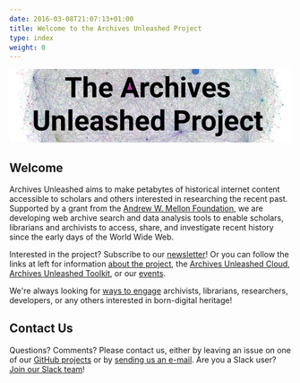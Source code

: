 ```yaml
---
date: 2016-03-08T21:07:13+01:00
title: Welcome to the Archives Unleashed Project
type: index
weight: 0
---
```

![Material Screenshot](/images/hairball-roboto.png)

## Welcome

Archives Unleashed aims to make petabytes of historical internet content accessible to scholars and others interested in researching the recent past. Supported by a grant from the [Andrew W. Mellon Foundation](https://mellon.org), we are developing web archive search and data analysis tools to enable scholars, librarians and archivists to access, share, and investigate recent history since the early days of the World Wide Web.

Interested in the project? Subscribe to our [newsletter](/get-involved/#subscribe)! Or you can follow the links at left for information [about the project](/about-project), the [Archives Unleashed Cloud](/cloud), [Archives Unleashed Toolkit](/aut), or our [events](/events).

We're always looking for [ways to engage](/get-involved) archivists, librarians, researchers, developers, or any others interested in born-digital heritage!

## Contact Us

Questions? Comments? Please contact us, either by leaving an issue on one of our <a href="https://github.com/archivesunleashed">GitHub projects</a> or by <a href="mailto:sam.fritz@archivesunleashed.org">sending us an e-mail</a>. Are you a Slack user? [Join our Slack team](http://slack.archivesunleashed.org)!
